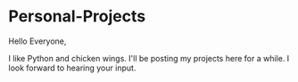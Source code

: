 # Personal-Projects

Hello Everyone,

I like Python and chicken wings.  I'll be posting my projects here for a while.
I look forward to hearing your input.
